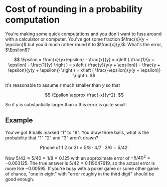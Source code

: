 # Cost of rounding in a probability computation

You're making some quick computations and you don't want to fuss around with a
calculator or computer. You've got some fraction $\frac{x}{y + \epsilon}$ but
you'd much rather round it to $\frac{x}{y}$. What's the error, $\Epsilon$?

$$
\Epsilon = \frac{x}{y+\epsilon} - \frac{x}{y} 
  = x\left (  \frac{1}{y + \epsilon} - \frac{1}{y} \right )
  = x\left (  \frac{y}{y(y + \epsilon)} - \frac{y + \epsilon}{y(y + \epsilon)} \right )
  = x\left (  \frac{-\epsilon}{y(y + \epsilon)} \right ).
$$

It's reasonable to assume $\epsilon$ much smaller than $y$ so that

$$
\Epsilon \approx \frac{-x}{y^2}.
$$

So if $y$ is substantially larger than $x$ this error is quite small.

## Example
You've got 8 balls marked "1" to "8". You draw three balls, what is the
probability that "1" "2" and "3" aren't drawn? 

$$
P(\text{none of 1 2 or 3}) = 5/8\cdot 4/7 \cdot 3/6 = 5/42.
$$

Now $5/42 \approx 5/40 = 1/8 = 0.125$ with an approximate error of 
$-5/40^2 = -0.003125$. The true answer is $5/42 = 0.119047619$, so the actual error is more like
$-0.00595$. If you're busy with a poker game or some other game of chance, "one in eight" with "error roughly in the third digit" should be good enough.
